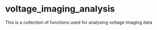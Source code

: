 # voltage_imaging_analysis
This is a collection of functions used for analysing voltage imaging data
